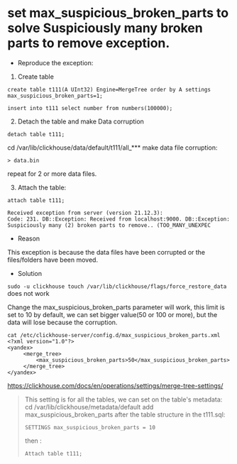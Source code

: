 # set max_suspicious_broken_parts to solve Suspiciously many broken parts to remove exception.


* Reproduce the exception:
1. Create table
```
create table t111(A UInt32) Engine=MergeTree order by A settings max_suspicious_broken_parts=1;

insert into t111 select number from numbers(100000);

```
2. Detach the table and make Data corruption 

```
detach table t111;

```
cd /var/lib/clickhouse/data/default/t111/all_*** 
make data file corruption:
```
> data.bin

``` 
repeat for 2 or more data files.

3. Attach the table:
```
attach table t111;
 
Received exception from server (version 21.12.3):
Code: 231. DB::Exception: Received from localhost:9000. DB::Exception: Suspiciously many (2) broken parts to remove.. (TOO_MANY_UNEXPEC
```

* Reason

This exception is because the data files have been corrupted or the files/folders have been moved.

* Solution

`sudo -u clickhouse touch /var/lib/clickhouse/flags/force_restore_data` does not work

Change the max_suspicious_broken_parts parameter will work, this limit is set to 10 by default, we can set bigger value(50 or 100 or more), but the data will lose because the corruption.

```
cat /etc/clickhouse-server/config.d/max_suspicious_broken_parts.xml
<?xml version="1.0"?>
<yandex>
     <merge_tree>
         <max_suspicious_broken_parts>50</max_suspicious_broken_parts>
     </merge_tree>
</yandex>
```
https://clickhouse.com/docs/en/operations/settings/merge-tree-settings/

> This setting is for all the tables, we can set on the table's metadata:
> cd /var/lib/clickhouse/metadata/default 
> add max_suspicious_broken_parts after the table structure in the t111.sql:
> ```
> SETTINGS max_suspicious_broken_parts = 10
> ```
> then :
> ```
> Attach table t111;
> ```
